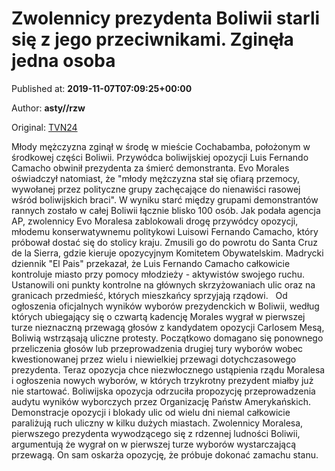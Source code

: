 
# Zwolennicy prezydenta Boliwii starli się z jego przeciwnikami. Zginęła jedna osoba

Published at: **2019-11-07T07:09:25+00:00**

Author: **asty//rzw**

Original: [TVN24](https://www.tvn24.pl/wiadomosci-ze-swiata,2/boliwia-w-stolicy-starcia-przeciwnikow-i-zwolennikow-prezydenta,983562.html)

Młody mężczyzna zginął w środę w mieście Cochabamba, położonym w środkowej części Boliwii.
Przywódca boliwijskiej opozycji Luis Fernando Camacho obwinił prezydenta za śmierć demonstranta. Evo Morales oświadczył natomiast, że "młody mężczyzna stał się ofiarą przemocy, wywołanej przez polityczne grupy zachęcające do nienawiści rasowej wśród boliwijskich braci".
W wyniku starć między grupami demonstrantów rannych zostało w całej Boliwii łącznie blisko 100 osób.
Jak podała agencja AP, zwolennicy Evo Moralesa zablokowali drogę przywódcy opozycji, młodemu konserwatywnemu politykowi Luisowi Fernando Camacho, który próbował dostać się do stolicy kraju.
Zmusili go do powrotu do Santa Cruz de la Sierra, gdzie kieruje opozycyjnym Komitetem Obywatelskim.
Madrycki dziennik "El Pais" przekazał, że Luis Fernando Camacho całkowicie kontroluje miasto przy pomocy młodzieży - aktywistów swojego ruchu. Ustanowili oni punkty kontrolne na głównych skrzyżowaniach ulic oraz na granicach przedmieść, których mieszkańcy sprzyjają rządowi.
 
Od ogłoszenia oficjalnych wyników wyborów prezydenckich w Boliwii, według których ubiegający się o czwartą kadencję Morales wygrał w pierwszej turze nieznaczną przewagą głosów z kandydatem opozycji Carlosem Mesą, Boliwią wstrząsają uliczne protesty.
Początkowo domagano się ponownego przeliczenia głosów lub przeprowadzenia drugiej tury wyborów wobec kwestionowanej przez wielu i niewielkiej przewagi dotychczasowego prezydenta. Teraz opozycja chce niezwłocznego ustąpienia rządu Moralesa i ogłoszenia nowych wyborów, w których trzykrotny prezydent miałby już nie startować.
Boliwijska opozycja odrzuciła propozycję przeprowadzenia audytu wyników wyborczych przez Organizację Państw Amerykańskich. Demonstracje opozycji i blokady ulic od wielu dni niemal całkowicie paraliżują ruch uliczny w kilku dużych miastach.
Zwolennicy Moralesa, pierwszego prezydenta wywodzącego się z rdzennej ludności Boliwii, argumentują że wygrał on w pierwszej turze wyborów wystarczającą przewagą. On sam oskarża opozycję, że próbuje dokonać zamachu stanu.
